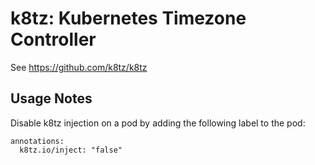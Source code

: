 # k8tz: Kubernetes Timezone Controller

See https://github.com/k8tz/k8tz

## Usage Notes

Disable k8tz injection on a pod by adding the following label to the pod:

    annotations:
      k8tz.io/inject: "false"
